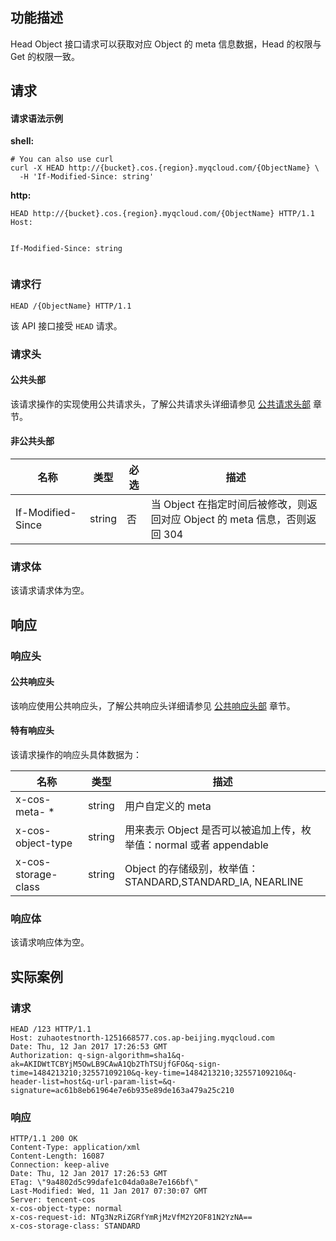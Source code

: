 ## 功能描述
Head Object 接口请求可以获取对应 Object 的 meta 信息数据，Head 的权限与 Get 的权限一致。

## 请求
#### 请求语法示例

**shell:** 

```shell
# You can also use curl
curl -X HEAD http://{bucket}.cos.{region}.myqcloud.com/{ObjectName} \
  -H 'If-Modified-Since: string'

```

**http:** 

```http
HEAD http://{bucket}.cos.{region}.myqcloud.com/{ObjectName} HTTP/1.1
Host: 


If-Modified-Since: string


```

### 请求行

```
HEAD /{ObjectName} HTTP/1.1
```

该 API 接口接受 `HEAD` 请求。


### 请求头

#### 公共头部

该请求操作的实现使用公共请求头，了解公共请求头详细请参见 [公共请求头部](https://cloud.tencent.com/document/product/436/7728 "公共请求头部") 章节。

#### 非公共头部


名称|类型|必选|描述
---|---|---|---
If-Modified-Since|string|否|当 Object 在指定时间后被修改，则返回对应 Object 的 meta 信息，否则返回 304


### 请求体
该请求请求体为空。
## 响应
### 响应头

#### 公共响应头

该响应使用公共响应头，了解公共响应头详细请参见 [公共响应头部](https://cloud.tencent.com/document/product/436/7729 "公共响应头部") 章节。

#### 特有响应头

该请求操作的响应头具体数据为：

|名称|类型|描述|
|---|---|---|
|x-cos-meta- *|string|用户自定义的 meta|
|x-cos-object-type|string|用来表示 Object 是否可以被追加上传，枚举值：normal 或者 appendable|
|x-cos-storage-class|string|Object 的存储级别，枚举值：STANDARD,STANDARD_IA, NEARLINE|

### 响应体
该请求响应体为空。

## 实际案例

### 请求

```
HEAD /123 HTTP/1.1
Host: zuhaotestnorth-1251668577.cos.ap-beijing.myqcloud.com
Date: Thu, 12 Jan 2017 17:26:53 GMT
Authorization: q-sign-algorithm=sha1&q-ak=AKIDWtTCBYjM5OwLB9CAwA1Qb2ThTSUjfGFO&q-sign-time=1484213210;32557109210&q-key-time=1484213210;32557109210&q-header-list=host&q-url-param-list=&q-signature=ac61b8eb61964e7e6b935e89de163a479a25c210
```

### 响应

```
HTTP/1.1 200 OK
Content-Type: application/xml
Content-Length: 16087
Connection: keep-alive
Date: Thu, 12 Jan 2017 17:26:53 GMT
ETag: \"9a4802d5c99dafe1c04da0a8e7e166bf\"
Last-Modified: Wed, 11 Jan 2017 07:30:07 GMT
Server: tencent-cos
x-cos-object-type: normal
x-cos-request-id: NTg3NzRiZGRfYmRjMzVfM2Y2OF81N2YzNA==
x-cos-storage-class: STANDARD
```


